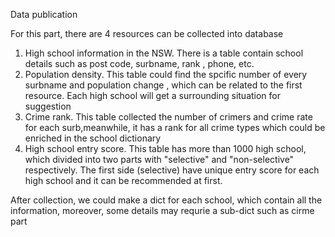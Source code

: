 Data publication

For this part,  there are 4 resources can be collected into database 

1. High school information in the NSW. There is a table contain school details such as post code, surbname, rank , phone, etc. 
2. Population density.  This table could find the spcific number of every surbname and population change , which can be related to the first resource. Each high school will get a surrounding situation for suggestion
3. Crime rank. This table collected the number of crimers and crime rate for each surb,meanwhile, it has a rank for all crime types which could be enriched in the school dictionary
4. High school entry score. This table has more than 1000 high school, which divided into two parts with "selective" and "non-selective" respectively. The first side (selective) have unique entry score for each high school and it can be recommended at first. 

After collection, we could make a dict for each school, which contain all the information, moreover, some details may requrie a sub-dict such as cirme part